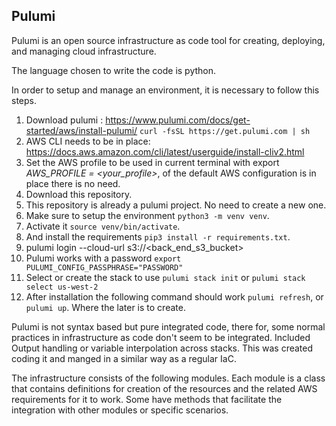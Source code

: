 ## Pulumi

Pulumi is an open source infrastructure as code tool for creating, deploying, and managing cloud infrastructure.

The language chosen to write the code is python.

In order to setup and manage an environment, it is necessary to follow this steps.

  1. Download pulumi : https://www.pulumi.com/docs/get-started/aws/install-pulumi/
    `curl -fsSL https://get.pulumi.com | sh`
  2. AWS CLI needs to be in place: https://docs.aws.amazon.com/cli/latest/userguide/install-cliv2.html   
  3. Set the AWS profile to be used in current terminal  with export *AWS_PROFILE = <your_profile>*, of the default AWS configuration is in place there is no need.
  4. Download this repository.
  5. This repository is already a pulumi project. No need to create a new one.
  6. Make sure to setup the environment `python3 -m venv venv`.
  7. Activate it `source venv/bin/activate`.
  8. And install the requirements `pip3 install -r requirements.txt`.
  5. pulumi login --cloud-url s3://<back_end_s3_bucket>
  9. Pulumi works with a password `export PULUMI_CONFIG_PASSPHRASE="PASSWORD"`
  10. Select or create the stack to use `pulumi stack init` or `pulumi stack select us-west-2`
  11. After installation the following command should work `pulumi refresh`, or `pulumi up`. Where the later is to create.


 Pulumi is not syntax based but pure integrated code, there for, some normal practices in infrastructure as code don't seem to be integrated. Included Output handling or variable interpolation across stacks. This was created coding it and manged in a similar way as a regular IaC.

The infrastructure consists of the following modules. Each module is a class that contains definitions for creation of the resources and the related AWS requirements for it to work. Some have methods that facilitate the integration with other modules or specific scenarios.